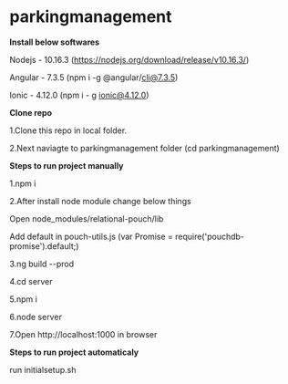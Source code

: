# parkingmanagement

**Install below softwares**

Nodejs - 10.16.3 (https://nodejs.org/download/release/v10.16.3/)

Angular - 7.3.5 (npm i -g @angular/cli@7.3.5)

Ionic - 4.12.0 (npm i - g ionic@4.12.0)


**Clone repo**

1.Clone this repo in local folder.

2.Next naviagte to parkingmanagement folder (cd parkingmanagement)

**Steps to run project manually**

1.npm i

2.After install node module change below things

Open node_modules/relational-pouch/lib

Add default in pouch-utils.js (var Promise = require('pouchdb-promise').default;)

3.ng build --prod

4.cd server

5.npm i

6.node server

7.Open http://localhost:1000 in browser

**Steps to run project automaticaly**

run initialsetup.sh

